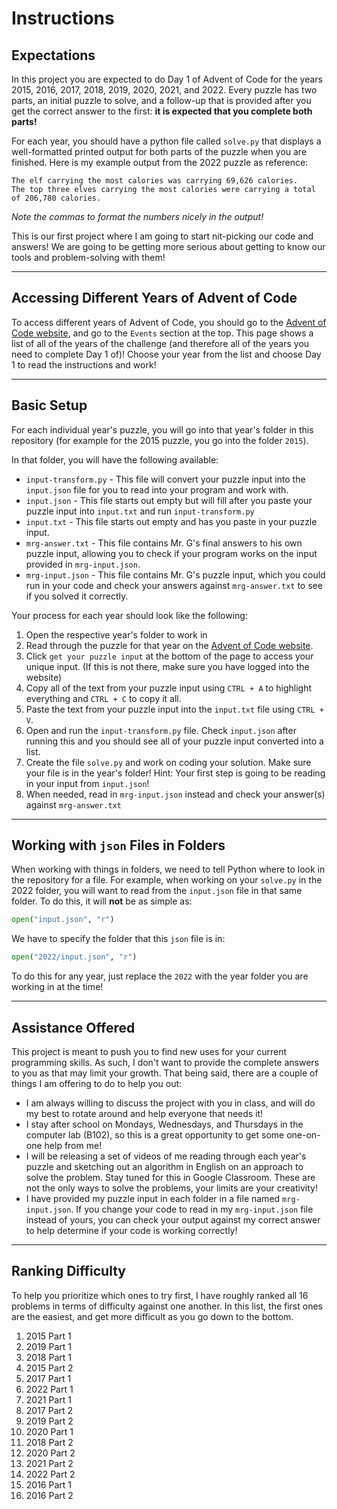 # Instructions

## Expectations

In this project you are expected to do Day 1 of Advent of Code for the years 2015, 2016, 2017, 2018, 2019, 2020, 2021, and 2022. Every puzzle has two parts, an initial puzzle to solve, and a follow-up that is provided after you get the correct answer to the first: **it is expected that you complete both parts!**

For each year, you should have a python file called `solve.py` that displays a well-formatted printed output for both parts of the puzzle when you are finished. Here is my example output from the 2022 puzzle as reference:

```
The elf carrying the most calories was carrying 69,626 calories.
The top three elves carrying the most calories were carrying a total of 206,780 calories.
```

_Note the commas to format the numbers nicely in the output!_

This is our first project where I am going to start nit-picking our code and answers! We are going to be getting more serious about getting to know our tools and problem-solving with them!

---

## Accessing Different Years of Advent of Code

To access different years of Advent of Code, you should go to the [Advent of Code website](https://adventofcode.com/), and go to the `Events` section at the top. This page shows a list of all of the years of the challenge (and therefore all of the years you need to complete Day 1 of)! Choose your year from the list and choose Day 1 to read the instructions and work!

---

## Basic Setup

For each individual year's puzzle, you will go into that year's folder in this repository (for example for the 2015 puzzle, you go into the folder `2015`).

In that folder, you will have the following available:

- `input-transform.py` - This file will convert your puzzle input into the `input.json` file for you to read into your program and work with.
- `input.json` - This file starts out empty but will fill after you paste your puzzle input into `input.txt` and run `input-transform.py`
- `input.txt` - This file starts out empty and has you paste in your puzzle input.
- `mrg-answer.txt` - This file contains Mr. G's final answers to his own puzzle input, allowing you to check if your program works on the input provided in `mrg-input.json`.
- `mrg-input.json` - This file contains Mr. G's puzzle input, which you could run in your code and check your answers against `mrg-answer.txt` to see if you solved it correctly.

Your process for each year should look like the following:

1. Open the respective year's folder to work in
2. Read through the puzzle for that year on the [Advent of Code website](https://adventofcode.com/).
3. Click `get your puzzle input` at the bottom of the page to access your unique input. (If this is not there, make sure you have logged into the website)
4. Copy all of the text from your puzzle input using `CTRL + A` to highlight everything and `CTRL + C` to copy it all.
5. Paste the text from your puzzle input into the `input.txt` file using `CTRL + V`.
6. Open and run the `input-transform.py` file. Check `input.json` after running this and you should see all of your puzzle input converted into a list.
7. Create the file `solve.py` and work on coding your solution. Make sure your file is in the year's folder! Hint: Your first step is going to be reading in your input from `input.json`!
8. When needed, read in `mrg-input.json` instead and check your answer(s) against `mrg-answer.txt`

---

## Working with `json` Files in Folders

When working with things in folders, we need to tell Python where to look in the repository for a file. For example, when working on your `solve.py` in the 2022 folder, you will want to read from the `input.json` file in that same folder. To do this, it will **not** be as simple as:

```python
open("input.json", "r")
```

We have to specify the folder that this `json` file is in:

```python
open("2022/input.json", "r")
```

To do this for any year, just replace the `2022` with the year folder you are working in at the time!

---

## Assistance Offered

This project is meant to push you to find new uses for your current programming skills. As such, I don't want to provide the complete answers to you as that may limit your growth. That being said, there are a couple of things I am offering to do to help you out:

- I am always willing to discuss the project with you in class, and will do my best to rotate around and help everyone that needs it!
- I stay after school on Mondays, Wednesdays, and Thursdays in the computer lab (B102), so this is a great opportunity to get some one-on-one help from me!
- I will be releasing a set of videos of me reading through each year's puzzle and sketching out an algorithm in English on an approach to solve the problem. Stay tuned for this in Google Classroom. These are not the only ways to solve the problems, your limits are your creativity!
- I have provided my puzzle input in each folder in a file named `mrg-input.json`. If you change your code to read in my `mrg-input.json` file instead of yours, you can check your output against my correct answer to help determine if your code is working correctly!

---

## Ranking Difficulty

To help you prioritize which ones to try first, I have roughly ranked all 16 problems in terms of difficulty against one another. In this list, the first ones are the easiest, and get more difficult as you go down to the bottom.

1. 2015 Part 1
2. 2019 Part 1
3. 2018 Part 1
4. 2015 Part 2
5. 2017 Part 1
6. 2022 Part 1
7. 2021 Part 1
8. 2017 Part 2
9. 2019 Part 2
10. 2020 Part 1
11. 2018 Part 2
12. 2020 Part 2
13. 2021 Part 2
14. 2022 Part 2
15. 2016 Part 1
16. 2016 Part 2
